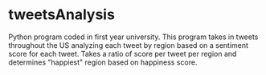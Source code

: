 # tweetsAnalysis
Python program coded in first year university. This program takes in tweets throughout the US analyzing each tweet by region based on a sentiment score for each tweet. Takes a ratio of score per tweet per region and determines "happiest" region based on happiness score.

